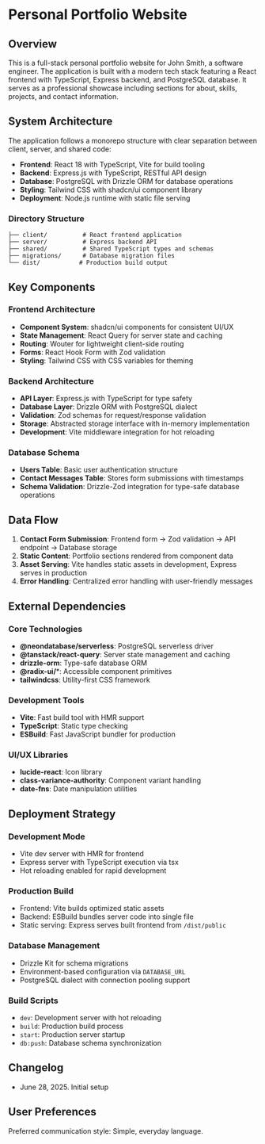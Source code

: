 # Personal Portfolio Website

## Overview

This is a full-stack personal portfolio website for John Smith, a software engineer. The application is built with a modern tech stack featuring a React frontend with TypeScript, Express backend, and PostgreSQL database. It serves as a professional showcase including sections for about, skills, projects, and contact information.

## System Architecture

The application follows a monorepo structure with clear separation between client, server, and shared code:

- **Frontend**: React 18 with TypeScript, Vite for build tooling
- **Backend**: Express.js with TypeScript, RESTful API design
- **Database**: PostgreSQL with Drizzle ORM for database operations
- **Styling**: Tailwind CSS with shadcn/ui component library
- **Deployment**: Node.js runtime with static file serving

### Directory Structure
```
├── client/          # React frontend application
├── server/          # Express backend API
├── shared/          # Shared TypeScript types and schemas
├── migrations/      # Database migration files
└── dist/           # Production build output
```

## Key Components

### Frontend Architecture
- **Component System**: shadcn/ui components for consistent UI/UX
- **State Management**: React Query for server state and caching
- **Routing**: Wouter for lightweight client-side routing
- **Forms**: React Hook Form with Zod validation
- **Styling**: Tailwind CSS with CSS variables for theming

### Backend Architecture
- **API Layer**: Express.js with TypeScript for type safety
- **Database Layer**: Drizzle ORM with PostgreSQL dialect
- **Validation**: Zod schemas for request/response validation
- **Storage**: Abstracted storage interface with in-memory implementation
- **Development**: Vite middleware integration for hot reloading

### Database Schema
- **Users Table**: Basic user authentication structure
- **Contact Messages Table**: Stores form submissions with timestamps
- **Schema Validation**: Drizzle-Zod integration for type-safe database operations

## Data Flow

1. **Contact Form Submission**: Frontend form → Zod validation → API endpoint → Database storage
2. **Static Content**: Portfolio sections rendered from component data
3. **Asset Serving**: Vite handles static assets in development, Express serves in production
4. **Error Handling**: Centralized error handling with user-friendly messages

## External Dependencies

### Core Technologies
- **@neondatabase/serverless**: PostgreSQL serverless driver
- **@tanstack/react-query**: Server state management and caching
- **drizzle-orm**: Type-safe database ORM
- **@radix-ui/***: Accessible component primitives
- **tailwindcss**: Utility-first CSS framework

### Development Tools
- **Vite**: Fast build tool with HMR support
- **TypeScript**: Static type checking
- **ESBuild**: Fast JavaScript bundler for production

### UI/UX Libraries
- **lucide-react**: Icon library
- **class-variance-authority**: Component variant handling
- **date-fns**: Date manipulation utilities

## Deployment Strategy

### Development Mode
- Vite dev server with HMR for frontend
- Express server with TypeScript execution via tsx
- Hot reloading enabled for rapid development

### Production Build
- Frontend: Vite builds optimized static assets
- Backend: ESBuild bundles server code into single file
- Static serving: Express serves built frontend from `/dist/public`

### Database Management
- Drizzle Kit for schema migrations
- Environment-based configuration via `DATABASE_URL`
- PostgreSQL dialect with connection pooling support

### Build Scripts
- `dev`: Development server with hot reloading
- `build`: Production build process
- `start`: Production server startup
- `db:push`: Database schema synchronization

## Changelog
- June 28, 2025. Initial setup

## User Preferences

Preferred communication style: Simple, everyday language.
